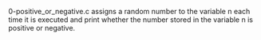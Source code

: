 0-positive_or_negative.c assigns a random number to the variable n each time it is executed and print whether the number stored in the variable n is positive or negative.
